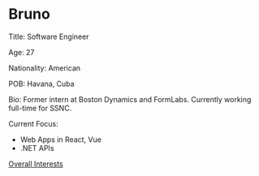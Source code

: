 # Bruno 
Title: Software Engineer

Age: 27

Nationality: American

POB: Havana, Cuba

Bio: Former intern at Boston Dynamics and FormLabs. Currently working full-time for SSNC.

Current Focus:
- Web Apps in React, Vue
- .NET APIs

[Overall Interests](/interests.md)

